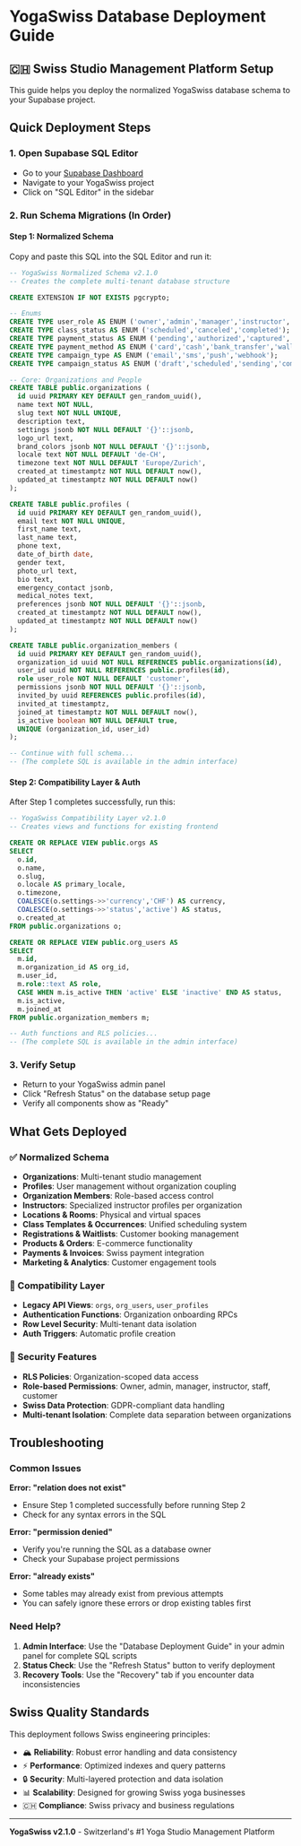 # YogaSwiss Database Deployment Guide

## 🇨🇭 Swiss Studio Management Platform Setup

This guide helps you deploy the normalized YogaSwiss database schema to your Supabase project.

## Quick Deployment Steps

### 1. Open Supabase SQL Editor
- Go to your [Supabase Dashboard](https://supabase.com/dashboard)
- Navigate to your YogaSwiss project
- Click on "SQL Editor" in the sidebar

### 2. Run Schema Migrations (In Order)

#### Step 1: Normalized Schema
Copy and paste this SQL into the SQL Editor and run it:

```sql
-- YogaSwiss Normalized Schema v2.1.0
-- Creates the complete multi-tenant database structure

CREATE EXTENSION IF NOT EXISTS pgcrypto;

-- Enums
CREATE TYPE user_role AS ENUM ('owner','admin','manager','instructor','staff','customer');
CREATE TYPE class_status AS ENUM ('scheduled','canceled','completed');
CREATE TYPE payment_status AS ENUM ('pending','authorized','captured','refunded','failed','canceled');
CREATE TYPE payment_method AS ENUM ('card','cash','bank_transfer','wallet','other');
CREATE TYPE campaign_type AS ENUM ('email','sms','push','webhook');
CREATE TYPE campaign_status AS ENUM ('draft','scheduled','sending','completed','canceled');

-- Core: Organizations and People
CREATE TABLE public.organizations (
  id uuid PRIMARY KEY DEFAULT gen_random_uuid(),
  name text NOT NULL,
  slug text NOT NULL UNIQUE,
  description text,
  settings jsonb NOT NULL DEFAULT '{}'::jsonb,
  logo_url text,
  brand_colors jsonb NOT NULL DEFAULT '{}'::jsonb,
  locale text NOT NULL DEFAULT 'de-CH',
  timezone text NOT NULL DEFAULT 'Europe/Zurich',
  created_at timestamptz NOT NULL DEFAULT now(),
  updated_at timestamptz NOT NULL DEFAULT now()
);

CREATE TABLE public.profiles (
  id uuid PRIMARY KEY DEFAULT gen_random_uuid(),
  email text NOT NULL UNIQUE,
  first_name text,
  last_name text,
  phone text,
  date_of_birth date,
  gender text,
  photo_url text,
  bio text,
  emergency_contact jsonb,
  medical_notes text,
  preferences jsonb NOT NULL DEFAULT '{}'::jsonb,
  created_at timestamptz NOT NULL DEFAULT now(),
  updated_at timestamptz NOT NULL DEFAULT now()
);

CREATE TABLE public.organization_members (
  id uuid PRIMARY KEY DEFAULT gen_random_uuid(),
  organization_id uuid NOT NULL REFERENCES public.organizations(id),
  user_id uuid NOT NULL REFERENCES public.profiles(id),
  role user_role NOT NULL DEFAULT 'customer',
  permissions jsonb NOT NULL DEFAULT '{}'::jsonb,
  invited_by uuid REFERENCES public.profiles(id),
  invited_at timestamptz,
  joined_at timestamptz NOT NULL DEFAULT now(),
  is_active boolean NOT NULL DEFAULT true,
  UNIQUE (organization_id, user_id)
);

-- Continue with full schema...
-- (The complete SQL is available in the admin interface)
```

#### Step 2: Compatibility Layer & Auth
After Step 1 completes successfully, run this:

```sql
-- YogaSwiss Compatibility Layer v2.1.0
-- Creates views and functions for existing frontend

CREATE OR REPLACE VIEW public.orgs AS
SELECT
  o.id,
  o.name,
  o.slug,
  o.locale AS primary_locale,
  o.timezone,
  COALESCE(o.settings->>'currency','CHF') AS currency,
  COALESCE(o.settings->>'status','active') AS status,
  o.created_at
FROM public.organizations o;

CREATE OR REPLACE VIEW public.org_users AS
SELECT
  m.id,
  m.organization_id AS org_id,
  m.user_id,
  m.role::text AS role,
  CASE WHEN m.is_active THEN 'active' ELSE 'inactive' END AS status,
  m.is_active,
  m.joined_at
FROM public.organization_members m;

-- Auth functions and RLS policies...
-- (The complete SQL is available in the admin interface)
```

### 3. Verify Setup
- Return to your YogaSwiss admin panel
- Click "Refresh Status" on the database setup page
- Verify all components show as "Ready"

## What Gets Deployed

### ✅ Normalized Schema
- **Organizations**: Multi-tenant studio management
- **Profiles**: User management without organization coupling
- **Organization Members**: Role-based access control
- **Instructors**: Specialized instructor profiles per organization
- **Locations & Rooms**: Physical and virtual spaces
- **Class Templates & Occurrences**: Unified scheduling system
- **Registrations & Waitlists**: Customer booking management
- **Products & Orders**: E-commerce functionality
- **Payments & Invoices**: Swiss payment integration
- **Marketing & Analytics**: Customer engagement tools

### 🔄 Compatibility Layer
- **Legacy API Views**: `orgs`, `org_users`, `user_profiles`
- **Authentication Functions**: Organization onboarding RPCs
- **Row Level Security**: Multi-tenant data isolation
- **Auth Triggers**: Automatic profile creation

### 🔐 Security Features
- **RLS Policies**: Organization-scoped data access
- **Role-based Permissions**: Owner, admin, manager, instructor, staff, customer
- **Swiss Data Protection**: GDPR-compliant data handling
- **Multi-tenant Isolation**: Complete data separation between organizations

## Troubleshooting

### Common Issues

**Error: "relation does not exist"**
- Ensure Step 1 completed successfully before running Step 2
- Check for any syntax errors in the SQL

**Error: "permission denied"**
- Verify you're running the SQL as a database owner
- Check your Supabase project permissions

**Error: "already exists"**
- Some tables may already exist from previous attempts
- You can safely ignore these errors or drop existing tables first

### Need Help?

1. **Admin Interface**: Use the "Database Deployment Guide" in your admin panel for complete SQL scripts
2. **Status Check**: Use the "Refresh Status" button to verify deployment
3. **Recovery Tools**: Use the "Recovery" tab if you encounter data inconsistencies

## Swiss Quality Standards

This deployment follows Swiss engineering principles:
- 🏔️ **Reliability**: Robust error handling and data consistency
- ⚡ **Performance**: Optimized indexes and query patterns  
- 🔒 **Security**: Multi-layered protection and data isolation
- 📊 **Scalability**: Designed for growing Swiss yoga businesses
- 🇨🇭 **Compliance**: Swiss privacy and business regulations

---

**YogaSwiss v2.1.0** - Switzerland's #1 Yoga Studio Management Platform
